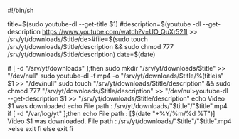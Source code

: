 #!/bin/sh

title=$(sudo youtube-dl --get-title $1)
#description=$(youtube -dl --get-description https://www.youtube.com/watch?v=UO_QuXr521I >> /srv/yt/downloads/$title/de>#file=$(sudo touch /srv/yt/downloads/$title/description && sudo chmod 777 /srv/yt/downloads/$title/description)
date=$(date)

if [ -d "/srv/yt/downloads" ];then
sudo mkdir "/srv/yt/downloads/$title" >> "/dev/null"
sudo youtube-dl -f mp4 -o "/srv/yt/downloads/$title/%(title)s" $1 >> "/dev/null"
sudo touch "/srv/yt/downloads/$title/description" && sudo chmod 777 "/srv/yt/downloads/$title/description" >> "/dev/nul>youtube-dl --get-description $1 >> "/srv/yt/downloads/$title/description"
echo Video $1 was downloaded
echo File path : /srv/yt/downloads/"$title"/"$title".mp4
if [ -d "/var/log/yt" ];then
echo File path : [$(date "+%Y/%m/%d %T")] Video $1 was downloaded. File path : /srv/yt/downloads/"$title"/"$title".mp4 >else
        exit
fi
else
        exit
fi